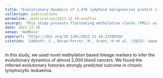 ```yaml
---
title: "Evolutionary dynamics of 1,976 lymphoid malignancies predict clinical outcome."
collection: publications
permalink: /publication/2023-11-10-evoflux
excerpt: 'This study presents fluctuating methylation clocks (FMCs) as a novel lineage tracing marker and demonstrates how they can be employed to quantitively infer the clonal dynamics of healthy tissue.'
date: 2023-11-10
venue: 'medRxiv'
paperurl: 'https://doi.org/10.1101/2023.11.10.23298336'
citation: 'Gabbutt, C., Duran-Ferrer, M., Grant, H et al. (2023). &quot;Evolutionary dynamics of 1,976 lymphoid malignancies predict clinical outcome.&quot; <i>medRxiv</i>. '
---
```

In this study, we used novel methylation based lineage markers to infer the evolutionary dynamics of almost 2,000 blood cancers. We found the inferred evolutionary histories strongly predicted outcome in chronic lymphocytic leukaemia.

<!-- Recommended citation: Gabbutt, C., Duran-Ferrer, M., Grant, H et al. (2023). &quot;Evolutionary dynamics of 1,976 lymphoid malignancies predict clinical outcome.&quot; <i>medRxiv</i>. [doi.org/10.1101/2023.11.10.23298336](https://doi.org/10.1101/2023.11.10.23298336) -->